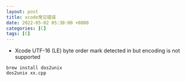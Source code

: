 ```yaml
---
layout: post
title: xcode常见错误
date: 2022-05-02 05:30:00 +0800
categories: [C]
tags: [C]
---
```

* Xcode UTF-16 (LE) byte order mark detected in but encoding is not supported
```
brew install dos2unix
dos2unix xx.cpp
```